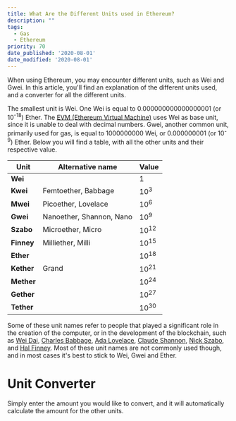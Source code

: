 ```yaml
---
title: What Are the Different Units used in Ethereum?
description: ""
tags:
  - Gas
  - Ethereum
priority: 70
date_published: '2020-08-01'
date_modified: '2020-08-01'
---
```


When using Ethereum, you may encounter different units, such as Wei and Gwei. In this article, you'll find an explanation of the different units used, and a converter for all the different units.

The smallest unit is Wei. One Wei is equal to 0.000000000000000001 (or 10<sup>-18</sup>) Ether. The [EVM (Ethereum Virtual Machine)](https://medium.com/mycrypto/the-ethereum-virtual-machine-how-does-it-work-9abac2b7c9e) uses Wei as base unit, since it is unable to deal with decimal numbers. Gwei, another common unit, primarily used for gas, is equal to 1000000000 Wei, or 0.000000001 (or 10<sup>-9</sup>) Ether. Below you will find a table, with all the other units and their respective value.

| Unit       | Alternative name         | Value
| ---------- | ------------------------ | --------
| **Wei**    |                          | 1
| **Kwei**   | Femtoether, Babbage      | 10<sup>3</sup>
| **Mwei**   | Picoether, Lovelace      | 10<sup>6</sup>
| **Gwei**   | Nanoether, Shannon, Nano | 10<sup>9</sup>
| **Szabo**  | Microether, Micro        | 10<sup>12</sup>
| **Finney** | Milliether, Milli        | 10<sup>15</sup>
| **Ether**  |                          | 10<sup>18</sup>
| **Kether** | Grand                    | 10<sup>21</sup>
| **Mether** |                          | 10<sup>24</sup>
| **Gether** |                          | 10<sup>27</sup>
| **Tether** |                          | 10<sup>30</sup>

Some of these unit names refer to people that played a significant role in the creation of the computer, or in the development of the blockchain, such as [Wei Dai](https://en.wikipedia.org/wiki/Wei_Dai), [Charles Babbage](https://en.wikipedia.org/wiki/Charles_Babbage), [Ada Lovelace](https://en.wikipedia.org/wiki/Ada_Lovelace), [Claude Shannon](https://en.wikipedia.org/wiki/Claude_Shannon), [Nick Szabo](https://en.wikipedia.org/wiki/Nick_Szabo), and [Hal Finney](https://en.wikipedia.org/wiki/Hal_Finney_(computer_scientist)). Most of these unit names are not commonly used though, and in most cases it's best to stick to Wei, Gwei and Ether.

# Unit Converter

Simply enter the amount you would like to convert, and it will automatically calculate the amount for the other units.

<UnitConverter />
